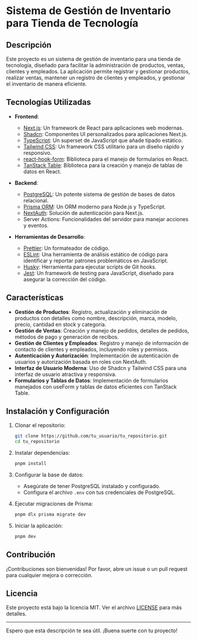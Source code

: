 # Sistema de Gestión de Inventario para Tienda de Tecnología

## Descripción

Este proyecto es un sistema de gestión de inventario para una tienda de tecnología, diseñado para facilitar la administración de productos, ventas, clientes y empleados. La aplicación permite registrar y gestionar productos, realizar ventas, mantener un registro de clientes y empleados, y gestionar el inventario de manera eficiente.

## Tecnologías Utilizadas

- **Frontend**:
  - [Next.js](https://nextjs.org/): Un framework de React para aplicaciones web modernas.
  - [Shadcn](https://shadcn.dev/): Componentes UI personalizados para aplicaciones Next.js.
  - [TypeScript](https://www.typescriptlang.org/): Un superset de JavaScript que añade tipado estático.
  - [Tailwind CSS](https://tailwindcss.com/): Un framework CSS utilitario para un diseño rápido y responsivo.
  - [react-hook-form](https://react-hook-form.com/): Biblioteca para el manejo de formularios en React.
  - [TanStack Table](https://tanstack.com/table): Biblioteca para la creación y manejo de tablas de datos en React.

- **Backend**:
  - [PostgreSQL](https://www.postgresql.org/): Un potente sistema de gestión de bases de datos relacional.
  - [Prisma ORM](https://www.prisma.io/): Un ORM moderno para Node.js y TypeScript.
  - [NextAuth](https://next-auth.js.org/): Solución de autenticación para Next.js.
  - Server Actions: Funcionalidades del servidor para manejar acciones y eventos.

- **Herramientas de Desarrollo**:
  - [Prettier](https://prettier.io/): Un formateador de código.
  - [ESLint](https://eslint.org/): Una herramienta de análisis estático de código para identificar y reportar patrones problemáticos en JavaScript.
  - [Husky](https://typicode.github.io/husky/#/): Herramienta para ejecutar scripts de Git hooks.
  - [Jest](https://jestjs.io/): Un framework de testing para JavaScript, diseñado para asegurar la corrección del código.
## Características

- **Gestión de Productos**: Registro, actualización y eliminación de productos con detalles como nombre, descripción, marca, modelo, precio, cantidad en stock y categoría.
- **Gestión de Ventas**: Creación y manejo de pedidos, detalles de pedidos, métodos de pago y generación de recibos.
- **Gestión de Clientes y Empleados**: Registro y manejo de información de contacto de clientes y empleados, incluyendo roles y permisos.
- **Autenticación y Autorización**: Implementación de autenticación de usuarios y autorización basada en roles con NextAuth.
- **Interfaz de Usuario Moderna**: Uso de Shadcn y Tailwind CSS para una interfaz de usuario atractiva y responsiva.
- **Formularios y Tablas de Datos**: Implementación de formularios manejados con useForm y tablas de datos eficientes con TanStack Table.

## Instalación y Configuración

1. Clonar el repositorio:
    ```bash
    git clone https://github.com/tu_usuario/tu_repositorio.git
    cd tu_repositorio
    ```

2. Instalar dependencias:
    ```bash
    pnpm install
    ```

3. Configurar la base de datos:
    - Asegúrate de tener PostgreSQL instalado y configurado.
    - Configura el archivo `.env` con tus credenciales de PostgreSQL.

4. Ejecutar migraciones de Prisma:
    ```bash
    pnpm dlx prisma migrate dev
    ```

5. Iniciar la aplicación:
    ```bash
    pnpm dev
    ```

## Contribución

¡Contribuciones son bienvenidas! Por favor, abre un issue o un pull request para cualquier mejora o corrección.

## Licencia

Este proyecto está bajo la licencia MIT. Ver el archivo [LICENSE](LICENSE) para más detalles.

---

Espero que esta descripción te sea útil. ¡Buena suerte con tu proyecto!